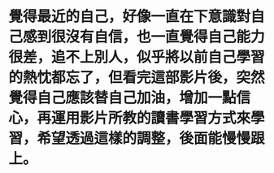 # 覺得最近的自己，好像一直在下意識對自己感到很沒有自信，也一直覺得自己能力很差，追不上別人，似乎將以前自己學習的熱忱都忘了，但看完這部影片後，突然覺得自己應該替自己加油，增加一點信心，再運用影片所教的讀書學習方式來學習，希望透過這樣的調整，後面能慢慢跟上。